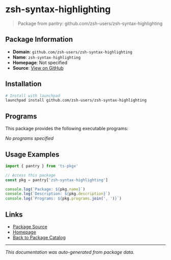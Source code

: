 # zsh-syntax-highlighting

> Package from pantry: github.com/zsh-users/zsh-syntax-highlighting

## Package Information

- **Domain**: `github.com/zsh-users/zsh-syntax-highlighting`
- **Name**: `zsh-syntax-highlighting`
- **Homepage**: Not specified
- **Source**: [View on GitHub](https://github.com/pkgxdev/pantry/tree/main/projects/github.com/zsh-users/zsh-syntax-highlighting/package.yml)

## Installation

```bash
# Install with launchpad
launchpad install github.com/zsh-users/zsh-syntax-highlighting
```

## Programs

This package provides the following executable programs:

*No programs specified*

## Usage Examples

```typescript
import { pantry } from 'ts-pkgx'

// Access this package
const pkg = pantry['zsh-syntax-highlighting']

console.log(`Package: ${pkg.name}`)
console.log(`Description: ${pkg.description}`)
console.log(`Programs: ${pkg.programs.join(', ')}`)
```

## Links

- [Package Source](https://github.com/pkgxdev/pantry/tree/main/projects/github.com/zsh-users/zsh-syntax-highlighting/package.yml)
- [Homepage](#)
- [Back to Package Catalog](../../../package-catalog.md)

---

*This documentation was auto-generated from package data.*

